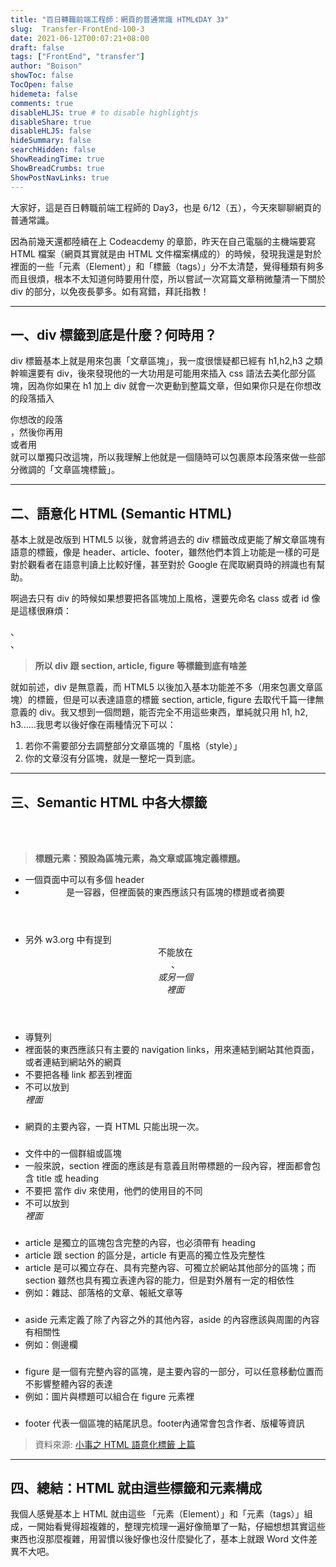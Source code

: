 ```yaml
---
title: "百日轉職前端工程師：網頁的普通常識 HTML《DAY 3》"
slug:  Transfer-FrontEnd-100-3
date: 2021-06-12T00:07:21+08:00
draft: false
tags: ["FrontEnd", "transfer"]
author: "Boison"
showToc: false
TocOpen: false
hidemeta: false
comments: true
disableHLJS: true # to disable highlightjs
disableShare: true
disableHLJS: false
hideSummary: false
searchHidden: false
ShowReadingTime: true
ShowBreadCrumbs: true
ShowPostNavLinks: true
---
```


大家好，這是百日轉職前端工程師的 Day3，也是 6/12（五），今天來聊聊網頁的普通常識。

因為前幾天還都陸續在上 Codeacdemy 的章節，昨天在自己電腦的主機端要寫 HTML 檔案（網頁其實就是由 HTML 文件檔案構成的）的時候，發現我還是對於裡面的一些「元素（Element）」和「標籤（tags）」分不太清楚，覺得種類有夠多而且很煩，根本不太知道何時要用什麼，所以嘗試一次寫篇文章稍微釐清一下關於 div 的部分，以免夜長夢多。如有寫錯，拜託指教！ 

---

## 一、div 標籤到底是什麼？何時用？

div 標籤基本上就是用來包裹「文章區塊」，我一度很懷疑都已經有 h1,h2,h3 之類幹嘛還要有 div，後來發現他的一大功用是可能用來插入 css 語法去美化部分區塊，因為你如果在 h1 加上 div 就會一次更動到整篇文章，但如果你只是在你想改的段落插入<div>你想改的段落</div> ，然後你再用 <div class="bold"> 或者用 <div id="bold"> 就可以單獨只改這塊，所以我理解上他就是一個隨時可以包裹原本段落來做一些部分微調的「文章區塊標籤」。

---

## 二、語意化 HTML (Semantic HTML)

基本上就是改版到 HTML5 以後，就會將過去的 div 標籤改成更能了解文章區塊有語意的標籤，像是 header、article、footer，雖然他們本質上功能是一樣的可是對於觀看者在語意判讀上比較好懂，甚至對於 Google 在爬取網頁時的辨識也有幫助。

啊過去只有 div 的時候如果想要把各區塊加上風格，還要先命名 class 或者 id 像是這樣很麻煩：<div class="menu">、<div class="nav">、<div class="navication"> 

> **所以 div 跟 section, article, figure 等標籤到底有啥差**

就如前述，div 是無意義，而 HTML5 以後加入基本功能差不多（用來包裹文章區塊）的標籤，但是可以表達語意的標籤 section, article, figure 去取代千篇一律無意義的 div。我又想到一個問題，能否完全不用這些東西，單純就只用 h1, h2, h3......我思考以後好像在兩種情況下可以：
1. 若你不需要部分去調整部分文章區塊的「風格（style）」
2. 你的文章沒有分區塊，就是一整坨一頁到底。

---

## 三、Semantic HTML 中各大標籤

### <header>

> **標題元素：預設為區塊元素，為文章或區塊定義標題。**
- 一個頁面中可以有多個 header
- <header> 是一容器，但裡面裝的東西應該只有區塊的標題或者摘要
- 另外 w3.org 中有提到  <header> 不能放在 <footer>、<address> 或另一個  <header> 裡面


### <nav>
- 導覽列
- 裡面裝的東西應該只有主要的 navigation links，用來連結到網站其他頁面，或者連結到網站外的網頁
- 不要把各種 link 都丟到裡面
- <nav> 不可以放到 <address> 裡面

### <main>
- 網頁的主要內容，一頁 HTML 只能出現一次。

### <section>
- 文件中的一個群組或區塊
- 一般來說，section 裡面的應該是有意義且附帶標題的一段內容，裡面都會包含 title 或 heading
- 不要把 當作 div 來使用，他們的使用目的不同
- <section>不可以放到 <address>  裡面

### <article>
- article 是獨立的區塊包含完整的內容，也必須帶有 heading
- article 跟 section 的區分是，article 有更高的獨立性及完整性
- article 是可以獨立存在、具有完整內容、可獨立於網站其他部分的區塊；而section 雖然也具有獨立表達內容的能力，但是對外層有一定的相依性
- 例如：雜誌、部落格的文章、報紙文章等

### <aside>
- aside 元素定義了除了內容之外的其他內容，aside 的內容應該與周圍的內容有相關性
- 例如：側邊欄

### <figure>
- figure 是一個有完整內容的區塊，是主要內容的一部分，可以任意移動位置而不影響整體內容的表達
- 例如：圖片與標題可以組合在 figure 元素裡

### <footer>
- footer 代表一個區塊的結尾訊息。footer內通常會包含作者、版權等資訊

> 資料來源: [小事之 HTML 語意化標籤 上篇](https://ithelp.ithome.com.tw/articles/10195356)
---

## 四、總結：HTML 就由這些標籤和元素構成

我個人感覺基本上 HTML 就由這些 「元素（Element）」和「元素（tags）」組成，一開始看覺得超複雜的，整理完梳理一遍好像簡單了一點，仔細想想其實這些東西也沒那麼複雜，用習慣以後好像也沒什麼變化了，基本上就跟 Word 文件差異不大吧。